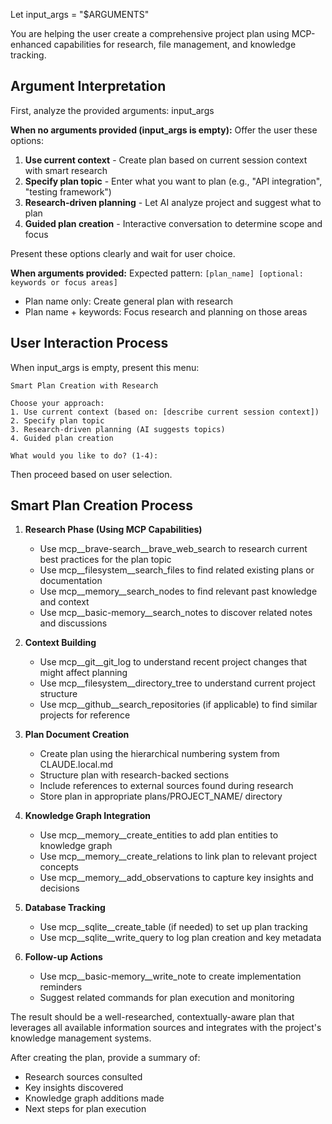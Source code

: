 Let input_args = "$ARGUMENTS"

You are helping the user create a comprehensive project plan using MCP-enhanced capabilities for research, file management, and knowledge tracking.

## Argument Interpretation
First, analyze the provided arguments: input_args

**When no arguments provided (input_args is empty):**
Offer the user these options:
1. **Use current context** - Create plan based on current session context with smart research
2. **Specify plan topic** - Enter what you want to plan (e.g., "API integration", "testing framework")
3. **Research-driven planning** - Let AI analyze project and suggest what to plan
4. **Guided plan creation** - Interactive conversation to determine scope and focus

Present these options clearly and wait for user choice.

**When arguments provided:**
Expected pattern: `[plan_name] [optional: keywords or focus areas]`
- Plan name only: Create general plan with research
- Plan name + keywords: Focus research and planning on those areas

## User Interaction Process

When input_args is empty, present this menu:
```
Smart Plan Creation with Research

Choose your approach:
1. Use current context (based on: [describe current session context])
2. Specify plan topic
3. Research-driven planning (AI suggests topics)
4. Guided plan creation

What would you like to do? (1-4): 
```

Then proceed based on user selection.

## Smart Plan Creation Process

1. **Research Phase (Using MCP Capabilities)**
   - Use mcp__brave-search__brave_web_search to research current best practices for the plan topic
   - Use mcp__filesystem__search_files to find related existing plans or documentation
   - Use mcp__memory__search_nodes to find relevant past knowledge and context
   - Use mcp__basic-memory__search_notes to discover related notes and discussions

2. **Context Building**
   - Use mcp__git__git_log to understand recent project changes that might affect planning
   - Use mcp__filesystem__directory_tree to understand current project structure
   - Use mcp__github__search_repositories (if applicable) to find similar projects for reference

3. **Plan Document Creation**
   - Create plan using the hierarchical numbering system from CLAUDE.local.md
   - Structure plan with research-backed sections
   - Include references to external sources found during research
   - Store plan in appropriate plans/PROJECT_NAME/ directory

4. **Knowledge Graph Integration**
   - Use mcp__memory__create_entities to add plan entities to knowledge graph
   - Use mcp__memory__create_relations to link plan to relevant project concepts
   - Use mcp__memory__add_observations to capture key insights and decisions

5. **Database Tracking** 
   - Use mcp__sqlite__create_table (if needed) to set up plan tracking
   - Use mcp__sqlite__write_query to log plan creation and key metadata

6. **Follow-up Actions**
   - Use mcp__basic-memory__write_note to create implementation reminders
   - Suggest related commands for plan execution and monitoring

The result should be a well-researched, contextually-aware plan that leverages all available information sources and integrates with the project's knowledge management systems.

After creating the plan, provide a summary of:
- Research sources consulted
- Key insights discovered
- Knowledge graph additions made
- Next steps for plan execution